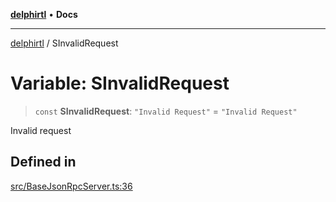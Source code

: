 [**delphirtl**](../README.md) • **Docs**

***

[delphirtl](../globals.md) / SInvalidRequest

# Variable: SInvalidRequest

> `const` **SInvalidRequest**: `"Invalid Request"` = `"Invalid Request"`

Invalid request

## Defined in

[src/BaseJsonRpcServer.ts:36](https://github.com/chuacw/delphirtl/blob/65b8db69badfc6b1f76e4c089a4334916b69a373/src/BaseJsonRpcServer.ts#L36)
